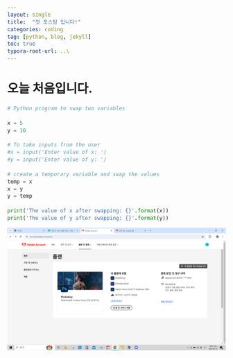 ```yaml
---
layout: single
title:  "첫 포스팅 입니다!"
categories: coding
tag: [python, blog, jekyll]
toc: true
typora-root-url: ..\
---
```


# 오늘 처음입니다. 

```python
# Python program to swap two variables

x = 5
y = 10

# To take inputs from the user
#x = input('Enter value of x: ')
#y = input('Enter value of y: ')

# create a temporary variable and swap the values
temp = x
x = y
y = temp

print('The value of x after swapping: {}'.format(x))
print('The value of y after swapping: {}'.format(y))
```



![캡처](/images/2024-04-17-first/캡처-1713397984317-3.PNG)
